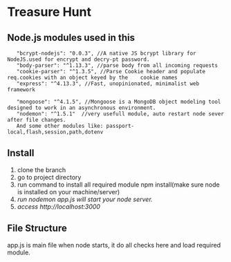 # Treasure Hunt

## Node.js modules used in this
       "bcrypt-nodejs": "0.0.3", //A native JS bcrypt library for NodeJS.used for encrypt and decry-pt password.
       "body-parser": "^1.13.3", //parse body from all incoming requests
       "cookie-parser": "^1.3.5", //Parse Cookie header and populate req.cookies with an object keyed by the    cookie names
       "express": "^4.13.3", //Fast, unopinionated, minimalist web framework
   
       "mongoose": "^4.1.5", //Mongoose is a MongoDB object modeling tool designed to work in an asynchronous environment.
       "nodemon": "^1.5.1"  //very usefull module, auto restart node sever after file changes.
       And some other modules like: passport-local,flash,session,path,dotenv

## Install
1. clone the branch
2. go to project directory
3. run command to install all required module npm install(make sure node is installed on your machine/server)
4. *run nodemon app.js will start your node server.*
5. *access http://localhost:3000*

## File Structure

app.js is main file when node starts, it do all checks here and load required module. 
